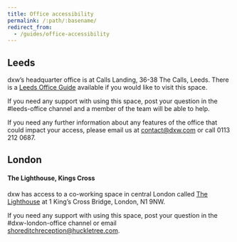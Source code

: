 ```yaml
---
title: Office accessibility
permalink: /:path/:basename/
redirect_from:
  - /guides/office-accessibility
---
```

## Leeds

dxw’s headquarter office is at Calls Landing, 36-38 The Calls, Leeds.
There is a [Leeds Office Guide](https://docs.google.com/document/d/1jHsQJH__2sZssJYZiLqLPyDjZWl5Ixhscx4R-0hMDXs/edit) available if you would like to visit this space. 

If you need any support with using this space, post your question in the #leeds-office channel and a member of the team will be able to help. 

If you need any further information about any features of the office that could impact your access, please email us at contact@dxw.com or call 0113 212 0687. 

## London

#### **The Lighthouse, Kings Cross**

dxw has access to a co-working space in central London called [The Lighthouse](https://www.landmarkspace.co.uk/locations/london-kings-cross/) at 1 King’s Cross Bridge, London, N1 9NW. 

If you need any support with using this space, post your question in the #dxw-london-office channel or email shoreditchreception@huckletree.com. 
 